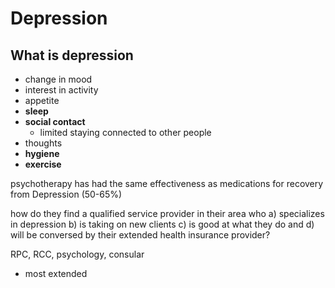 # Depression
## What is depression
* change in mood
* interest in activity
* appetite
* **sleep**
* **social contact**
    * limited staying connected to other people
* thoughts
* **hygiene**
* **exercise**

psychotherapy has had the same effectiveness as medications for recovery from Depression (50-65%)

how do they find a qualified service provider in their area who
a) specializes in depression
b) is taking on new clients
c) is good at what they do and
d) will be conversed by their extended health insurance provider?

RPC, RCC, psychology, consular
* most extended 
